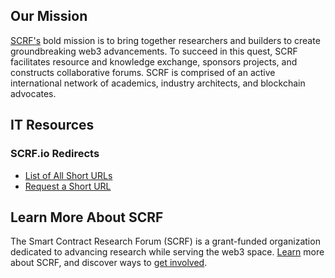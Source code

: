 ## Our Mission

[SCRF's](https://www.smartcontractresearch.org/) bold mission is to bring together researchers and builders to create groundbreaking web3 advancements. To succeed in this quest, SCRF facilitates resource and knowledge exchange, sponsors projects, and constructs collaborative forums. SCRF is comprised of an active international network of academics, industry architects, and blockchain advocates.

## IT Resources

### SCRF.io Redirects
- [List of All Short URLs](https://github.com/orgs/smartcontractresearchforum/projects/34/views/8)
- [Request a Short URL](https://scrf.io/short-url)



## Learn More About SCRF

The Smart Contract Research Forum (SCRF) is a grant-funded organization dedicated to advancing research while serving the web3 space. [Learn](https://github.com/smartcontractresearchforum/docs) more about SCRF, and discover ways to [get involved](https://github.com/smartcontractresearchforum/docs/blob/main/en/content_connecting_with_scrf.md).